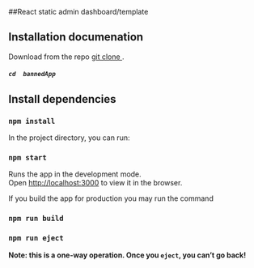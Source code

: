 ##React static admin dashboard/template

## Installation documenation

Download from the repo [git clone ](https://github.com/facebook/create-react-app).
##### ```cd  bannedApp```

## Install dependencies

### `npm install`

In the project directory, you can run:
### `npm start`

Runs the app in the development mode.<br />
Open [http://localhost:3000](http://localhost:3000) to view it in the browser.


If you build the app for production you may run the command
### `npm run build`

### `npm run eject`

**Note: this is a one-way operation. Once you `eject`, you can’t go back!**
